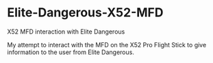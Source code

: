 # Elite-Dangerous-X52-MFD
X52 MFD interaction with Elite Dangerous

My attempt to interact with the MFD on the X52 Pro Flight Stick to give information to the user from Elite Dangerous.
